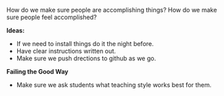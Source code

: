How do we make sure people are accomplishing things?
How do we make sure people feel accomplished?

**Ideas:**  
- If we need to install things do it the night before.  
- Have clear instructions written out.  
- Make sure we push drections to github as we go.  

**Failing the Good Way**  
- Make sure we ask students what teaching style works best for them.  

